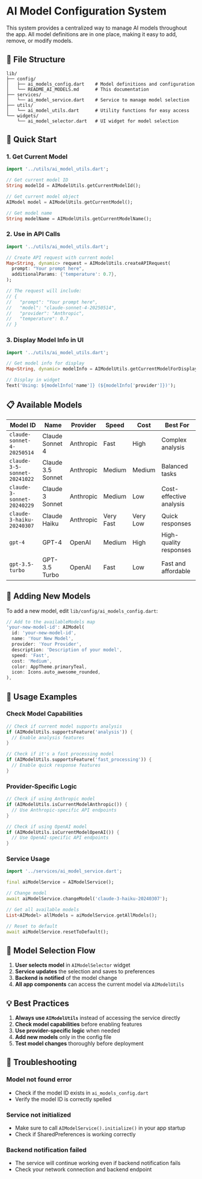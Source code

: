 # AI Model Configuration System

This system provides a centralized way to manage AI models throughout the app. All model definitions are in one place, making it easy to add, remove, or modify models.

## 📁 File Structure

```
lib/
├── config/
│   ├── ai_models_config.dart    # Model definitions and configuration
│   └── README_AI_MODELS.md      # This documentation
├── services/
│   └── ai_model_service.dart    # Service to manage model selection
├── utils/
│   └── ai_model_utils.dart      # Utility functions for easy access
└── widgets/
    └── ai_model_selector.dart   # UI widget for model selection
```

## 🚀 Quick Start

### 1. Get Current Model
```dart
import '../utils/ai_model_utils.dart';

// Get current model ID
String modelId = AIModelUtils.getCurrentModelId();

// Get current model object
AIModel model = AIModelUtils.getCurrentModel();

// Get model name
String modelName = AIModelUtils.getCurrentModelName();
```

### 2. Use in API Calls
```dart
import '../utils/ai_model_utils.dart';

// Create API request with current model
Map<String, dynamic> request = AIModelUtils.createAPIRequest(
  prompt: "Your prompt here",
  additionalParams: {'temperature': 0.7},
);

// The request will include:
// {
//   "prompt": "Your prompt here",
//   "model": "claude-sonnet-4-20250514",
//   "provider": "Anthropic",
//   "temperature": 0.7
// }
```

### 3. Display Model Info in UI
```dart
import '../utils/ai_model_utils.dart';

// Get model info for display
Map<String, dynamic> modelInfo = AIModelUtils.getCurrentModelForDisplay();

// Display in widget
Text('Using: ${modelInfo['name']} (${modelInfo['provider']})');
```

## 📋 Available Models

| Model ID | Name | Provider | Speed | Cost | Best For |
|----------|------|----------|-------|------|----------|
| `claude-sonnet-4-20250514` | Claude Sonnet 4 | Anthropic | Fast | High | Complex analysis |
| `claude-3-5-sonnet-20241022` | Claude 3.5 Sonnet | Anthropic | Medium | Medium | Balanced tasks |
| `claude-3-sonnet-20240229` | Claude 3 Sonnet | Anthropic | Medium | Low | Cost-effective analysis |
| `claude-3-haiku-20240307` | Claude Haiku | Anthropic | Very Fast | Very Low | Quick responses |
| `gpt-4` | GPT-4 | OpenAI | Medium | High | High-quality responses |
| `gpt-3.5-turbo` | GPT-3.5 Turbo | OpenAI | Fast | Low | Fast and affordable |

## 🔧 Adding New Models

To add a new model, edit `lib/config/ai_models_config.dart`:

```dart
// Add to the availableModels map
'your-new-model-id': AIModel(
  id: 'your-new-model-id',
  name: 'Your New Model',
  provider: 'Your Provider',
  description: 'Description of your model',
  speed: 'Fast',
  cost: 'Medium',
  color: AppTheme.primaryTeal,
  icon: Icons.auto_awesome_rounded,
),
```

## 🎯 Usage Examples

### Check Model Capabilities
```dart
// Check if current model supports analysis
if (AIModelUtils.supportsFeature('analysis')) {
  // Enable analysis features
}

// Check if it's a fast processing model
if (AIModelUtils.supportsFeature('fast_processing')) {
  // Enable quick response features
}
```

### Provider-Specific Logic
```dart
// Check if using Anthropic model
if (AIModelUtils.isCurrentModelAnthropic()) {
  // Use Anthropic-specific API endpoints
}

// Check if using OpenAI model
if (AIModelUtils.isCurrentModelOpenAI()) {
  // Use OpenAI-specific API endpoints
}
```

### Service Usage
```dart
import '../services/ai_model_service.dart';

final aiModelService = AIModelService();

// Change model
await aiModelService.changeModel('claude-3-haiku-20240307');

// Get all available models
List<AIModel> allModels = aiModelService.getAllModels();

// Reset to default
await aiModelService.resetToDefault();
```

## 🔄 Model Selection Flow

1. **User selects model** in `AIModelSelector` widget
2. **Service updates** the selection and saves to preferences
3. **Backend is notified** of the model change
4. **All app components** can access the current model via `AIModelUtils`

## 💡 Best Practices

1. **Always use `AIModelUtils`** instead of accessing the service directly
2. **Check model capabilities** before enabling features
3. **Use provider-specific logic** when needed
4. **Add new models** only in the config file
5. **Test model changes** thoroughly before deployment

## 🐛 Troubleshooting

### Model not found error
- Check if the model ID exists in `ai_models_config.dart`
- Verify the model ID is correctly spelled

### Service not initialized
- Make sure to call `AIModelService().initialize()` in your app startup
- Check if SharedPreferences is working correctly

### Backend notification failed
- The service will continue working even if backend notification fails
- Check your network connection and backend endpoint
